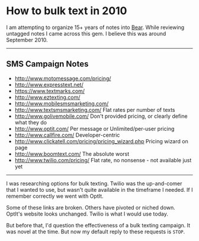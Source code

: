 <template data-parse>2024-05-11</template>

# How to bulk text in 2010

I am attempting to organize 15+ years of notes into [Bear](https://bear.app). While reviewing untagged notes I came across this gem. I believe this was around September 2010.

***

## SMS Campaign Notes

- http://www.motomessage.com/pricing/
- http://www.expresstext.net/
- https://www.textmarks.com/
- http://www.eztexting.com/
- http://www.mobilesmsmarketing.com/
- http://www.textsmsmarketing.com/ Flat rates per number of texts
- http://www.golivemobile.com/ Don't provided pricing, or clearly define what they do
- http://www.optit.com/ Per message or Unlimited/per-user pricing
- http://www.callfire.com/ Developer-centric
- http://www.clickatell.com/pricing/pricing_wizard.php Pricing wizard on page
- http://www.boomtext.com/ The absolute worst
- http://www.twilio.com/pricing/ Flat rate, no nonsense - not available just yet

***

I was researching options for bulk texting. Twilio was the up-and-comer that I wanted to use, but wasn't quite available in the timeframe I needed. If I remember correctly we went with OptIt. 

Some of these links are broken. Others have pivoted or niched down. OptIt's website looks unchanged. Twilio is what I would use today.

But before that, I'd question the effectiveness of a bulk texting campaign. It was novel at the time. But now my default reply to these requests is  `STOP`. 